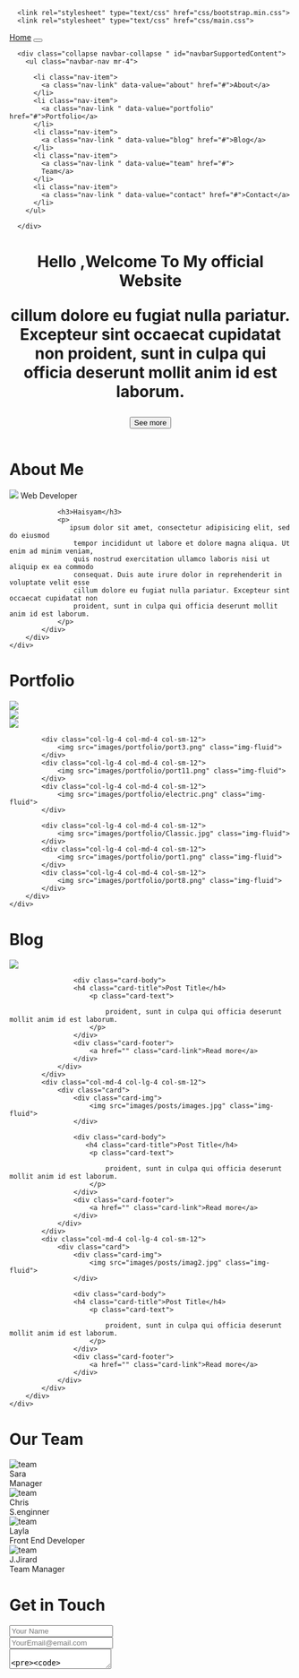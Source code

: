 <!DOCTYPE html>
<html lang="en">
<head>
	<title>Bootstrap 4 landing page</title>
	 <!-- add bootstrap css file -->

      <link rel="stylesheet" type="text/css" href="css/bootstrap.min.css">
      <link rel="stylesheet" type="text/css" href="css/main.css">

</head>
<body>
  <!-- navbar -->

  <nav class="navbar navbar-expand-lg fixed-top ">
	  <a class="navbar-brand" href="#">Home</a>
	  <button class="navbar-toggler" type="button" data-toggle="collapse" data-target="#navbarSupportedContent" aria-controls="navbarSupportedContent" aria-expanded="false" aria-label="Toggle navigation">
	    <span class="navbar-toggler-icon"></span>
	  </button>

	  <div class="collapse navbar-collapse " id="navbarSupportedContent">
	    <ul class="navbar-nav mr-4">
	      
	      <li class="nav-item">
	        <a class="nav-link" data-value="about" href="#">About</a>
	      </li>
	      <li class="nav-item">
	        <a class="nav-link " data-value="portfolio" href="#">Portfolio</a>
	      </li>
	      <li class="nav-item">
	        <a class="nav-link " data-value="blog" href="#">Blog</a>
	      </li>
	      <li class="nav-item">
	        <a class="nav-link " data-value="team" href="#">
	        Team</a>
	      </li>
	      <li class="nav-item">
	        <a class="nav-link " data-value="contact" href="#">Contact</a>
	      </li>
	    </ul>
	    
	  </div>
</nav>
<!-- header -->
<header class="header ">
  <div class="overlay"></div>
   <div class="container">
   	  <div class="description ">
  	<h1>
  		Hello ,Welcome To My official Website
  		<p>
  		cillum dolore eu fugiat nulla pariatur. Excepteur sint occaecat cupidatat non
  		proident, sunt in culpa qui officia deserunt mollit anim id est laborum.</p>
  		<button class="btn btn-outline-secondary btn-lg">See more</button>
  	</h1>
  </div>
   </div>
  
</header>

<!-- about section -->
<div class="about" id="about">
	<div class="container">
	  <h1 class="text-center">About Me</h1>
		<div class="row">
			<div class="col-lg-4 col-md-4 col-sm-12">
				<img src="images/me.png" class="img-fluid">
				<span class="text-justify">Web Developer</span>
			</div>
			<div class="col-lg-8 col-md-8 col-sm-12 desc">
			  
				<h3>Haisyam</h3>
				<p>
				   ipsum dolor sit amet, consectetur adipisicing elit, sed do eiusmod
					tempor incididunt ut labore et dolore magna aliqua. Ut enim ad minim veniam,
					quis nostrud exercitation ullamco laboris nisi ut aliquip ex ea commodo
					consequat. Duis aute irure dolor in reprehenderit in voluptate velit esse
					cillum dolore eu fugiat nulla pariatur. Excepteur sint occaecat cupidatat non
					proident, sunt in culpa qui officia deserunt mollit anim id est laborum.
				</p>
			</div>
		</div>
	</div>
</div>

<!-- portfolio -->
<div class="portfolio" id="portfolio">
     <h1 class="text-center">Portfolio</h1>
	<div class="container">
		<div class="row">
			<div class="col-lg-4 col-md-4 col-sm-12">
				<img src="images/portfolio/port13.png" class="img-fluid">
			</div>
			<div class="col-lg-4 col-md-4 col-sm-12">
				<img src="images/portfolio/port1.png" class="img-fluid">
			</div>
			<div class="col-lg-4 col-md-4 col-sm-12">
				<img src="images/portfolio/port6.png" class="img-fluid">
			</div>

			<div class="col-lg-4 col-md-4 col-sm-12">
				<img src="images/portfolio/port3.png" class="img-fluid">
			</div>
			<div class="col-lg-4 col-md-4 col-sm-12">
				<img src="images/portfolio/port11.png" class="img-fluid">
			</div>
			<div class="col-lg-4 col-md-4 col-sm-12">
				<img src="images/portfolio/electric.png" class="img-fluid">
			</div>

			<div class="col-lg-4 col-md-4 col-sm-12">
				<img src="images/portfolio/Classic.jpg" class="img-fluid">
			</div>
			<div class="col-lg-4 col-md-4 col-sm-12">
				<img src="images/portfolio/port1.png" class="img-fluid">
			</div>
			<div class="col-lg-4 col-md-4 col-sm-12">
				<img src="images/portfolio/port8.png" class="img-fluid">
			</div>
		</div>
	</div>
</div>


<!-- Posts section -->
<div class="blog" id="blog">
	<div class="container">
	<h1 class="text-center">Blog</h1>
		<div class="row">
			<div class="col-md-4 col-lg-4 col-sm-12">
				<div class="card">
					<div class="card-img">
						<img src="images/posts/polit.jpg" class="img-fluid">
					</div>
					
					<div class="card-body">
					<h4 class="card-title">Post Title</h4>
						<p class="card-text">
							
							proident, sunt in culpa qui officia deserunt mollit anim id est laborum.
						</p>
					</div>
					<div class="card-footer">
						<a href="" class="card-link">Read more</a>
					</div>
				</div>
			</div>
			<div class="col-md-4 col-lg-4 col-sm-12">
				<div class="card">
					<div class="card-img">
						<img src="images/posts/images.jpg" class="img-fluid">
					</div>
					
					<div class="card-body">
					   <h4 class="card-title">Post Title</h4>
						<p class="card-text">
							
							proident, sunt in culpa qui officia deserunt mollit anim id est laborum.
						</p>
					</div>
					<div class="card-footer">
						<a href="" class="card-link">Read more</a>
					</div>
				</div>
			</div>
			<div class="col-md-4 col-lg-4 col-sm-12">
				<div class="card">
					<div class="card-img">
						<img src="images/posts/imag2.jpg" class="img-fluid">
					</div>
					
					<div class="card-body">
					<h4 class="card-title">Post Title</h4>
						<p class="card-text">
							
							proident, sunt in culpa qui officia deserunt mollit anim id est laborum.
						</p>
					</div>
					<div class="card-footer">
						<a href="" class="card-link">Read more</a>
					</div>
				</div>
			</div>
		</div>
	</div>
</div>

<!-- Team section -->
<div class="team" id="team">
	<div class="container">
	   <h1 class="text-center">Our Team</h1>
		<div class="row">
			<div class="col-lg-3 col-md-3 col-sm-12 item">
				<img src="images/me.png" class="img-fluid" alt="team">
				<div class="des">
				 	Sara
				 </div>
				<span class="text-muted">Manager</span>
			</div>
			<div class="col-lg-3 col-md-3 col-sm-12 item">
				<img src="images/me.png" class="img-fluid" alt="team">
				<div class="des">
				 	 Chris
				 </div>
				<span class="text-muted">S.enginner</span>
			</div>
			<div class="col-lg-3 col-md-3 col-sm-12 item">
				<img src="images/me.png" class="img-fluid" alt="team">
				<div class="des">
				 	Layla 
				 </div>
				<span class="text-muted">Front End Developer</span>
			</div>
			<div class="col-lg-3 col-md-3 col-sm-12 item">
				<img src="images/me.png" class="img-fluid" alt="team">
				 <div class="des">
				 	J.Jirard
				 </div>
				<span class="text-muted">Team Manager</span>
			</div>
		</div>
	</div>
</div>

<!-- Contact form -->
<div class="contact-form" id="contact">
	<div class="container">
		<form>
			<div class="row">
				<div class="col-lg-4 col-md-4 col-sm-12">
				  <h1>Get in Touch</h1>	
				</div>
				<div class="col-lg-8 col-md-8 col-sm-12 right">
				   <div class="form-group">
				   	 <input type="text" class="form-control form-control-lg" placeholder="Your Name" name="">
				   </div>
				   <div class="form-group">
				   	 <input type="email" class="form-control form-control-lg" placeholder="YourEmail@email.com" name="email">
				   </div>
				   <div class="form-group">
				   	 <textarea class="form-control form-control-lg">
				   	 	
				   	 </textarea>
				   </div>
				   <input type="submit" class="btn btn-secondary btn-block" value="Send" name="">
				</div>
			</div>
		</form>
	</div>
</div>
<!-- add Javasscript file from js file -->
<script type="text/javascript" src="js/jquery.min.js"></script>
<script type="text/javascript" src="js/bootstrap.min.js"></script>
<script type="text/javascript" src='js/main.js'></script>

</body>
</html>
